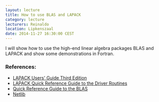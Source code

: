 ```yaml
---
layout: lecture
title: How to use BLAS and LAPACK
category: lecture
lecturers: Reinaldo
location: Lipkenszaal
date: 2014-11-27 16:30:00 CEST
---
```


I will show how to use the high-end linear algebra packages BLAS and LAPACK and show some demonstrations in Fortran.

### References:

* [LAPACK Users' Guide Third Edition](http://www.netlib.org/lapack/lug/)
* [LAPACK Quick Reference Guide to the Driver Routines](www.netlib.org/lapack/lapackqref.ps)
* [Quick Reference Guide to the BLAS](http://www.netlib.org/lapack/lug/node145.html)
* [Netlib](http://www.netlib.org)

 
